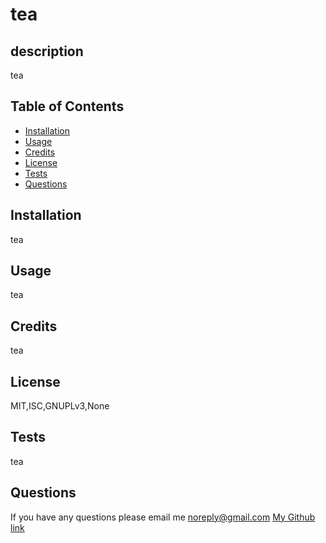 # tea

  ## description
  tea 

  ## Table of Contents
  - [Installation](#installation)
  - [Usage](#usage)
  - [Credits](#credits)
  - [License](#license)
  - [Tests](#tests)
  - [Questions](#Questions)


  ## Installation
  
  tea
  
  ## Usage
  tea
  
  ## Credits 
  tea

  ## License 
  MIT,ISC,GNUPLv3,None

  ## Tests
  tea

  ## Questions
  If you have any questions please email me <noreply@gmail.com>
  [My Github link](https://github.com/teatyped)

